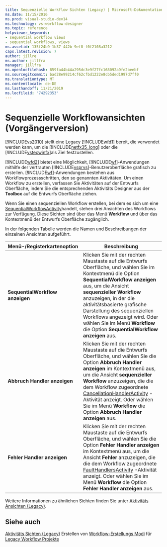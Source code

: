 ```yaml
---
title: Sequenzielle Workflow Sichten (Legacy) | Microsoft-Dokumentation
ms.date: 11/15/2016
ms.prod: visual-studio-dev14
ms.technology: vs-workflow-designer
ms.topic: reference
helpviewer_keywords:
- sequential workflow views
- sequential workflows, views
ms.assetid: 135f24b9-1b37-442b-9ef8-f0f2108a3212
caps.latest.revision: 7
author: jillre
ms.author: jillfra
manager: jillfra
ms.openlocfilehash: 859fa44b44a295dc3e9f27fc168092a9fe2beebf
ms.sourcegitcommit: bad28e99214cf62cfbd1222e8cb5ded1997d7ff0
ms.translationtype: MT
ms.contentlocale: de-DE
ms.lasthandoff: 11/21/2019
ms.locfileid: "74292353"
---
```

# <a name="sequential-workflow-views-legacy"></a>Sequenzielle Workflowansichten (Vorgängerversion)
[!INCLUDE[vs2010](../includes/vs2010-md.md)] stellt eine Legacy [!INCLUDE[wfd1](../includes/wfd1-md.md)] bereit, die verwendet werden kann, um die [!INCLUDE[netfx35_long](../includes/netfx35-long-md.md)] oder die [!INCLUDE[vstecwinfx](../includes/vstecwinfx-md.md)]als Ziel festzustellen.

 [!INCLUDE[wfd2](../includes/wfd2-md.md)] bietet eine Möglichkeit, [!INCLUDE[wf](../includes/wf-md.md)]-Anwendungen mithilfe der vertrauten [!INCLUDE[vsprvs](../includes/vsprvs-md.md)]-Benutzeroberfläche grafisch zu erstellen. [!INCLUDE[wf](../includes/wf-md.md)]-Anwendungen bestehen aus Workflowprozessschritten, den so genannten Aktivitäten. Um einen Workflow zu erstellen, verfassen Sie Aktivitäten auf der Entwurfs Oberfläche, indem Sie die entsprechenden Aktivitäts Designer aus der **Toolbox** auf die Entwurfs Oberfläche ziehen.

 Wenn Sie einen sequenziellen Workflow erstellen, bei dem es sich um eine [SequentialWorkflowActivity](https://go.microsoft.com/fwlink?LinkID=65040)handelt, stehen drei Ansichten des Workflows zur Verfügung. Diese Sichten sind über das Menü **Workflow** und über das Kontextmenü der Entwurfs Oberfläche zugänglich.

 In der folgenden Tabelle werden die Namen und Beschreibungen der einzelnen Ansichten aufgeführt.

|Menü-/Registerkartenoption|Beschreibung|
|----------------------|-----------------|
|**SequentialWorkflow anzeigen**|Klicken Sie mit der rechten Maustaste auf die Entwurfs Oberfläche, und wählen Sie im Kontextmenü die Option **SequentialWorkflow anzeigen** aus, um die Ansicht **sequenzieller Workflow** anzuzeigen, in der die aktivitätsbasierte grafische Darstellung des sequenziellen Workflows angezeigt wird. Oder wählen Sie im Menü **Workflow** die Option **SequentialWorkflow anzeigen** aus.|
|**Abbruch Handler anzeigen**|Klicken Sie mit der rechten Maustaste auf die Entwurfs Oberfläche, und wählen Sie die Option **Abbruch Handler anzeigen** im Kontextmenü aus, um die Ansicht **sequenzieller Workflow** anzuzeigen, die die dem Workflow zugeordnete [CancellationHandlerActivity](https://go.microsoft.com/fwlink?LinkID=65050) -Aktivität anzeigt. Oder wählen Sie im Menü **Workflow** die Option **Abbruch Handler anzeigen** aus.|
|**Fehler Handler anzeigen**|Klicken Sie mit der rechten Maustaste auf die Entwurfs Oberfläche, und wählen Sie die Option **Fehler Handler anzeigen** im Kontextmenü aus, um die Ansicht **Fehler** anzuzeigen, die die dem Workflow zugeordnete [FaultHandlersActivity](https://go.microsoft.com/fwlink?LinkID=65055) -Aktivität anzeigt. Oder wählen Sie im Menü **Workflow** die Option **Fehler Handler anzeigen** aus.|

 Weitere Informationen zu ähnlichen Sichten finden Sie unter [Aktivitäts Ansichten (Legacy)](../workflow-designer/activity-views-legacy.md).

## <a name="see-also"></a>Siehe auch
 [Aktivitäts Sichten (Legacy)](../workflow-designer/activity-views-legacy.md) Erstellen von [Workflow-Erstellungs Modi](https://go.microsoft.com/fwlink?LinkID=65014) für [Legacy Workflow Projekte](../workflow-designer/creating-legacy-workflow-projects.md)
